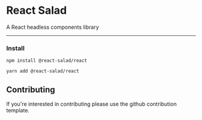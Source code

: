 # React Salad

<p>A React headless components library</p>

---

### Install

<code>npm install @react-salad/react</code>

<code>yarn add @react-salad/react</code>

## Contributing

If you're interested in contributing please use the github contribution template.  